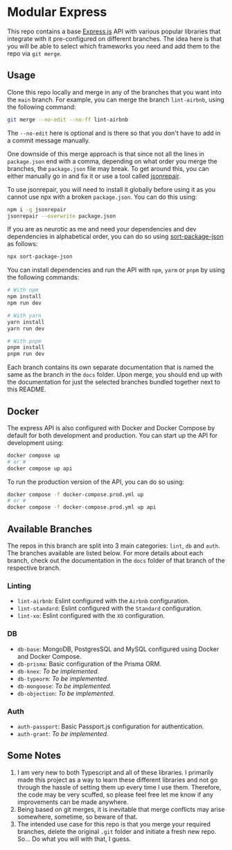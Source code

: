 # Modular Express

This repo contains a base [Express.js](https://www.npmjs.com/package/express) API with various popular libraries that integrate with it pre-configured on different branches. The idea here is that you will be able to select which frameworks you need and add them to the repo via `git merge`.

## Usage

Clone this repo locally and merge in any of the branches that you want into the `main` branch. For example, you can merge the branch `lint-airbnb`, using the following command:

```sh
git merge --no-edit --no-ff lint-airbnb
```

The `--no-edit` here is optional and is there so that you don't have to add in a commit message manually.

One downside of this merge approach is that since not all the lines in `package.json` end with a comma, depending on what order you merge the branches, the `package.json` file may break. To get around this, you can either manually go in and fix it or use a tool called [jsonrepair](https://www.npmjs.com/package/jsonrepair). 

To use jsonrepair, you will need to install it globally before using it as you cannot use npx with a broken `package.json`. You can do this using:

```sh
npm i -g jsonrepair
jsonrepair --overwrite package.json
```

If you are as neurotic as me and need your dependencies and dev dependencies in alphabetical order, you can do so using [sort-package-json](https://www.npmjs.com/package/sort-package-json) as follows:

```sh
npx sort-package-json
```

You can install dependencies and run the API with `npm`, `yarm` or `pnpm` by using the following commands:

```sh
# With npm
npm install
npm run dev

# With yarn
yarn install
yarn run dev

# With pnpm
pnpm install
pnpm run dev
```

Each branch contains its own separate documentation that is named the same as the branch in the `docs` folder. Upon merge, you should end up with the documentation for just the selected branches bundled together next to this README.

## Docker

The express API is also configured with Docker and Docker Compose by default for both development and production. You can start up the API for development using:

```sh
docker compose up
# or #
docker compose up api
```

To run the production version of the API, you can do so using:

```sh
docker compose -f docker-compose.prod.yml up
# or #
docker compose -f docker-compose.prod.yml up api
```

## Available Branches

The repos in this branch are split into 3 main categories: `lint`, `db` and `auth`. The branches available are listed below. For more details about each branch, check out the documentation in the `docs` folder of that branch of the respective branch.

### Linting 

* `lint-airbnb`: Eslint configured with the `Airbnb` configuration.
* `lint-standard`: Eslint configured with the `Standard` configuration.
* `lint-xo`: Eslint configured with the `XO` configuration.

### DB

* `db-base`: MongoDB, PostgresSQL and MySQL configured using Docker and Docker Compose.
* `db-prisma`: Basic configuration of the Prisma ORM.
* `db-knex`: *To be implemented.*
* `db-typeorm`: *To be implemented.*
* `db-mongoose`: *To be implemented.*
* `db-objection`: *To be implemented.*

### Auth

* `auth-passport`: Basic Passport.js configuration for authentication.
* `auth-grant`: *To be implemented.* 


## Some Notes

1. I am very new to both Typescript and all of these libraries. I primarily made this project as a way to learn these different libraries and not go through the hassle of setting them up every time I use them. Therefore, the code may be very scuffed, so please feel free let me know if any improvements can be made anywhere.
2. Being based on git merges, it is inevitable that merge conflicts may arise somewhere, sometime, so beware of that.
3. The intended use case for this repo is that you merge your required branches, delete the original `.git` folder and initiate a fresh new repo. So... Do what you will with that, I guess.
